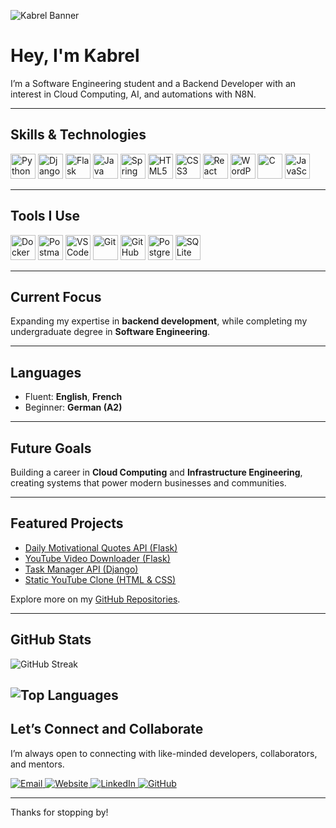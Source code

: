 ![Kabrel Banner](https://img.shields.io/badge/Welcome%20to%20My%20GitHub-1e3c72?style=for-the-badge&logo=github&logoColor=white&labelColor=2a5298)


# Hey, I'm Kabrel  

I’m a Software Engineering student and a Backend Developer with an interest in Cloud Computing, AI, and automations with N8N.

---

## Skills & Technologies  

<p align="left">
  <!-- Backend -->
  <img src="https://cdn.jsdelivr.net/gh/devicons/devicon/icons/python/python-original.svg" alt="Python" width="40" height="40"/>
  <img src="https://cdn.jsdelivr.net/gh/devicons/devicon/icons/django/django-plain.svg" alt="Django" width="40" height="40"/>
  <img src="https://cdn.jsdelivr.net/gh/devicons/devicon/icons/flask/flask-original.svg" alt="Flask" width="40" height="40"/>
  <img src="https://cdn.jsdelivr.net/gh/devicons/devicon/icons/java/java-original.svg" alt="Java" width="40" height="40"/>
  <img src="https://cdn.jsdelivr.net/gh/devicons/devicon/icons/spring/spring-original.svg" alt="Spring Boot" width="40" height="40"/>
  
  <!-- Frontend -->
  <img src="https://cdn.jsdelivr.net/gh/devicons/devicon/icons/html5/html5-original.svg" alt="HTML5" width="40" height="40"/>
  <img src="https://cdn.jsdelivr.net/gh/devicons/devicon/icons/css3/css3-original.svg" alt="CSS3" width="40" height="40"/>
  <img src="https://cdn.jsdelivr.net/gh/devicons/devicon/icons/react/react-original.svg" alt="React" width="40" height="40"/>
  
  <!-- CMS -->
  <img src="https://cdn.jsdelivr.net/gh/devicons/devicon/icons/wordpress/wordpress-original.svg" alt="WordPress" width="40" height="40"/>
  
  <!-- Other -->
  <img src="https://cdn.jsdelivr.net/gh/devicons/devicon/icons/c/c-original.svg" alt="C" width="40" height="40"/>
  <img src="https://cdn.jsdelivr.net/gh/devicons/devicon/icons/javascript/javascript-original.svg" alt="JavaScript" width="40" height="40"/>
  <!-- <img src="https://cdn.jsdelivr.net/gh/devicons/devicon/icons/dart/dart-original.svg" alt="Dart" width="40" height="40"/>
  <img src="https://cdn.jsdelivr.net/gh/devicons/devicon/icons/php/php-original.svg" alt="PHP" width="40" height="40"/>
  <img src="https://cdn.jsdelivr.net/gh/devicons/devicon/icons/r/r-original.svg" alt="R" width="40" height="40"/>
</p>   -->

---

## Tools I Use  

<p align="left">
  <img src="https://cdn.jsdelivr.net/gh/devicons/devicon/icons/docker/docker-original.svg" alt="Docker" width="40" height="40"/>  
  <img src="https://www.vectorlogo.zone/logos/getpostman/getpostman-icon.svg" alt="Postman" width="40" height="40"/>  
  <img src="https://cdn.jsdelivr.net/gh/devicons/devicon/icons/vscode/vscode-original.svg" alt="VS Code" width="40" height="40"/>  
  <img src="https://cdn.jsdelivr.net/gh/devicons/devicon/icons/git/git-original.svg" alt="Git" width="40" height="40"/>  
  <img src="https://cdn.jsdelivr.net/gh/devicons/devicon/icons/github/github-original.svg" alt="GitHub" width="40" height="40"/>  
  <!-- <img src="https://cdn.jsdelivr.net/gh/devicons/devicon/icons/linux/linux-original.svg" alt="Linux" width="40" height="40"/>  
  <img src="https://cdn.jsdelivr.net/gh/devicons/devicon/icons/mysql/mysql-original.svg" alt="MySQL" width="40" height="40"/>   -->
  <img src="https://cdn.jsdelivr.net/gh/devicons/devicon/icons/postgresql/postgresql-original.svg" alt="PostgreSQL" width="40" height="40"/>  
  <img src="https://cdn.jsdelivr.net/gh/devicons/devicon/icons/sqlite/sqlite-original.svg" alt="SQLite" width="40" height="40"/>  
</p>  

---

## Current Focus  
Expanding my expertise in **backend development**,  while completing my undergraduate degree in **Software Engineering**.  

---

## Languages  
- Fluent: **English**, **French**  
- Beginner: **German (A2)**  

---

## Future Goals  
Building a career in **Cloud Computing** and **Infrastructure Engineering**, creating systems that power modern businesses and communities.  

---

## Featured Projects
- [Daily Motivational Quotes API (Flask)](https://github.com/wabo-kabrel/daily-motivational-quotes-api)
- [YouTube Video Downloader (Flask)](https://github.com/wabo-kabrel/youtube-video-downloader)
- [Task Manager API (Django)](https://github.com/wabo-kabrel/task-manager-api)
- [Static YouTube Clone (HTML & CSS)](https://github.com/wabo-kabrel/YouTube-Clone)  


Explore more on my [GitHub Repositories](https://github.com/wabo-kabrel?tab=repositories).  

---

## GitHub Stats  

<!-- ![Kabrel's GitHub stats](https://github-readme-stats.vercel.app/api?username=wabo-kabrel&show_icons=true&theme=tokyonight)   -->

![GitHub Streak](https://github-readme-streak-stats.herokuapp.com/?user=wabo-kabrel&theme=tokyonight)  

![Top Languages](https://github-readme-stats.vercel.app/api/top-langs/?username=wabo-kabrel&layout=compact&theme=tokyonight)  
---

## Let’s Connect and Collaborate  
I’m always open to connecting with like-minded developers, collaborators, and mentors.

<p align="left">
  <a href="mailto:wabokabrel@gmail.com" target="_blank">
    <img src="https://img.shields.io/badge/Email-D14836?style=for-the-badge&logo=gmail&logoColor=white" alt="Email"/>
  </a>
  <a href="https://wabo-kabrel.com" target="_blank">
    <img src="https://img.shields.io/badge/Website-0A66C2?style=for-the-badge&logo=internet-explorer&logoColor=white" alt="Website"/>
  </a>
  <a href="https://linkedin.com/in/wabo-kabrel" target="_blank">
    <img src="https://img.shields.io/badge/LinkedIn-0A66C2?style=for-the-badge&logo=linkedin&logoColor=white" alt="LinkedIn"/>
  </a>
  <a href="https://github.com/wabo-kabrel" target="_blank">
    <img src="https://img.shields.io/badge/GitHub-181717?style=for-the-badge&logo=github&logoColor=white" alt="GitHub"/>
  </a>
</p>

---

<!-- ## Quote of the Day  
![Quote](https://quotes-github-readme.vercel.app/api?type=horizontal&theme=tokyonight)  

--- -->

 Thanks for stopping by!